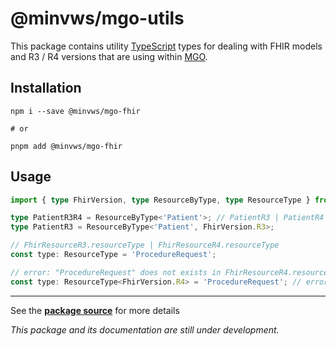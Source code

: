 # @minvws/mgo-utils

This package contains utility [TypeScript] types for dealing with FHIR models and R3 / R4 versions that are using within [MGO][repo].

## Installation

```shell
npm i --save @minvws/mgo-fhir

# or

pnpm add @minvws/mgo-fhir
```

## Usage

```typescript
import { type FhirVersion, type ResourceByType, type ResourceType } from '@minvws/mgo-fhir';

type PatientR3R4 = ResourceByType<'Patient'>; // PatientR3 | PatientR4
type PatientR3 = ResourceByType<'Patient', FhirVersion.R3>;

// FhirResourceR3.resourceType | FhirResourceR4.resourceType
const type: ResourceType = 'ProcedureRequest';

// error: "ProcedureRequest" does not exists in FhirResourceR4.resourceType
const type: ResourceType<FhirVersion.R4> = 'ProcedureRequest'; // error
```

<hr>

See the **[package source][source]** for more details

_This package and its documentation are still under development._

[TypeScript]: https://www.typescriptlang.org/
[repo]: https://github.com/minvws/nl-mgo-app-web
[source]: https://github.com/minvws/nl-mgo-app-web/tree/main/packages/fhir

